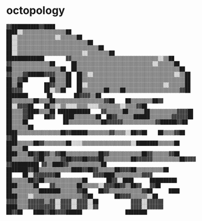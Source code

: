 # octopology

`
                                                  ▓▓██████████▓▓████                            
                                              ████░░▒▒▒▒▒▒▒▒▒▒▒▒▒▒▒▒██                          
                                            ██░░▒▒▒▒▒▒▒▒▒▒▒▒▒▒░░▒▒▒▒▒▒██                        
                                          ██░░▒▒▒▒▒▒▒▒▒▒▒▒▒▒▒▒▒▒▒▒▒▒▒▒▒▒██                      
                                        ██░░▒▒▒▒▒▒▒▒▒▒▒▒▒▒▒▒▒▒▒▒▒▒▒▒▒▒▒▒▒▒██                    
                                      ██░░▒▒▒▒▒▒▒▒▒▒▒▒▒▒▒▒▒▒▒▒▒▒▒▒░░▒▒▒▒▒▒▒▒██                  
                ██████████████        ▓▓▒▒▒▒▒▒▒▒▒▒▒▒▒▒▒▒▒▒▒▒▒▒▒▒▒▒▒▒▒▒▒▒░░▒▒██                  
              ▓▓▒▒▒▒▒▒▒▒▒▒▒▒▒▒██      ██▒▒▒▒▒▒▒▒▒▒▒▒▒▒▒▒▒▒▒▒▒▒▒▒▒▒▒▒░░▒▒▒▒▒▒██                  
            ██▒▒▒▒▒▒▒▒▒▒▒▒▒▒▒▒▒▒██  ██▒▒▒▒▒▒▒▒▒▒▒▒▒▒▒▒▒▒▒▒▒▒▒▒▒▒▒▒▒▒▒▒▒▒▒▒▒▒██                  
          ▓▓▒▒▒▒▓▓██████▓▓▓▓▒▒▒▒██  ██▒▒░░▒▒▒▒▒▒▒▒▒▒▒▒▒▒▒▒▒▒▒▒▒▒▒▒▒▒▒▒▒▒░░▒▒██                  
          ██▒▒▓▓██        ██▒▒▒▒██  ██▒▒▒▒▒▒▒▒▒▒▒▒▒▒▒▒▒▒▒▒▒▒▒▒▒▒▒▒▒▒▒▒▒▒▒▒▒▒██                  
          ██▒▒██        ██▓▓▒▒▒▒██  ██░░▒▒▒▒▒▒▒▒▒▒▒▒▒▒▒▒▒▒▒▒▒▒▒▒▒▒▒▒░░▒▒▒▒▒▒██                  
          ██▓▓▓▓        ██░░▒▒██    ██▒▒▒▒▒▒▒▒██▒▒▒▒██▒▒▒▒▒▒▒▒▒▒▒▒▒▒▒▒▒▒▒▒▓▓██    ████████      
            ██        ██▓▓▓▓▒▒██    ██▒▒▒▒▒▒▒▒██▒▒▒▒██▒▒▒▒▒▒▒▒▒▒▒▒▒▒▒▒▒▒▓▓██    ██▒▒▒▒▒▒▒▒██▓▓  
                      ██░░▓▓▓▓██    ██▒▒░░▒▒░░░░▒▒▒▒░░░░▒▒▒▒▒▒▒▒░░▒▒▒▒▓▓██    ██▒▒▒▒▓▓████▒▒▒▒██
                      ████████████    ▓▓▒▒▒▒▒▒██▒▒▒▒▒▒██▒▒▒▒▒▒▒▒▒▒▓▓▓▓██    ██▒▒▒▒▓▓██    ██▓▓  
                      ████▒▒▒▒▒▒▒▒██  ██▓▓▒▒▒▒▒▒██████▒▒▒▒▒▒▒▒▓▓▓▓▓▓██      ██▒▒▒▒██            
                      ██▒▒▒▒▒▒▒▒▒▒▒▒██▓▓▓▓▓▓▒▒▒▒▒▒▒▒▒▒▒▒▓▓██████▓▓██      ██▒▒▒▒▒▒██            
                  ████▒▒▒▒▒▒▒▒▒▒▒▒▒▒▒▒██▓▓██████▒▒▒▒▒▒▒▒▓▓▒▒▒▒░░██▓▓██    ██▒▒▒▒▓▓██            
        ▓▓██      ████▒▒▒▒▒▒██▓▓▒▒▒▒▒▒▒▒██░░░░▒▒▒▒▒▒▒▒▒▒▒▒▒▒▒▒▒▒░░████████▒▒▒▒▒▒██              
      ██▒▒▒▒██    ████▒▒▒▒██▓▓██▓▓▒▒▓▓██▒▒▒▒▒▒▒▒▒▒▒▒██▓▓▒▒▒▒▒▒▒▒▒▒▒▒██▓▓▒▒▒▒▒▒▓▓██              
    ██▒▒▒▒▒▒▒▒▓▓██▒▒▒▒▒▒▓▓██▓▓▓▓██▓▓▓▓██▒▒▒▒▒▒▒▒▒▒██▓▓▓▓▓▓▒▒▒▒▒▒▒▒▒▒██▓▓▓▓▓▓██████████
  ▓▓▒▒████▓▓▒▒▒▒▒▒▒▒▒▒▒▒██  ████████▓▓██▒▒▒▒▒▒▒▒▒▒▒▒████▓▓██▓▓▒▒▒▒▒▒██▓▓▓▓██▒▒▒▒▒▒▒▒▒▒██        
    ██    ██░░▓▓▓▓▓▓▓▓██            ▓▓▓▓████▒▒▒▒▒▒▒▒▒▒▓▓▓▓  ██▒▒▒▒▒▒██▓▓██▒▒▒▒▒▒▒▒▒▒▒▒▒▒██      
            ██▓▓░░████      ██████████      ████▒▒▒▒▒▒██    ▓▓▒▒▒▒▒▒▒▒██▒▒▒▒▒▒░░▓▓▓▓██▓▓▒▒██▓▓  
              ▓▓██        ██▒▒▒▒▒▒▒▒▒▒████████▒▒▒▒▒▒▓▓██    ██▓▓▒▒▒▒▒▒▒▒▒▒▒▒▓▓██      ████      
                      ████▒▒▒▒░░▒▒▒▒▒▒▒▒▒▒▒▒▒▒▒▒▒▒▓▓██        ██▓▓▓▓▒▒▒▒▒▒░░██                  
                  ▓▓▓▓▒▒▒▒▓▓▓▓▓▓▒▒▓▓░░▓▓▓▓░░▓▓▓▓░░██            ▓▓▓▓░░▓▓▓▓▓▓                    
                  ████▒▒▒▒▓▓▓▓▓▓▓▓▓▓░░▓▓▓▓░░▓▓▓▓░░▓▓            ▓▓▓▓░░▓▓▓▓▓▓                    
                      ██▓▓██    ████▓▓██▓▓▓▓██████                ████████                      
`
